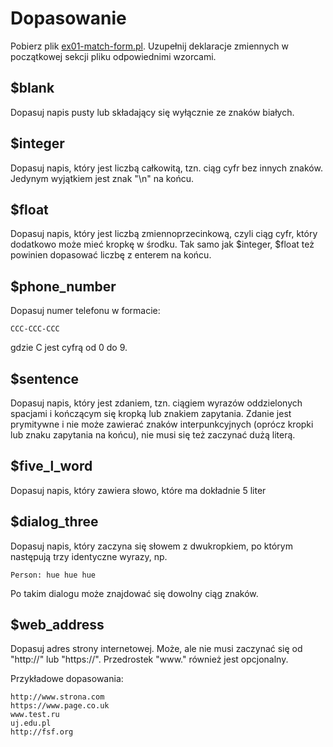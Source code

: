 # Dopasowanie
Pobierz plik
[ex01-match-form.pl](https://github.com/SlimakUJ/perl/blob/master/class04/exercises/ex01-match-form.pl).
Uzupełnij deklaracje zmiennych w początkowej sekcji pliku odpowiednimi
wzorcami.

## $blank
Dopasuj napis pusty lub składający się wyłącznie ze znaków białych.

## $integer
Dopasuj napis, który jest liczbą całkowitą, tzn. ciąg cyfr bez innych znaków.
Jedynym wyjątkiem jest znak "\n" na końcu.

## $float
Dopasuj napis, który jest liczbą zmiennoprzecinkową, czyli ciąg cyfr, który
dodatkowo może mieć kropkę w środku. Tak samo jak $integer, $float też powinien
dopasować liczbę z enterem na końcu.

## $phone\_number
Dopasuj numer telefonu w formacie:
```
CCC-CCC-CCC
```
gdzie C jest cyfrą od 0 do 9.

## $sentence
Dopasuj napis, który jest zdaniem, tzn. ciągiem wyrazów oddzielonych
spacjami i kończącym się kropką lub znakiem zapytania. Zdanie jest
prymitywne i nie może zawierać znaków interpunkcyjnych (oprócz kropki lub 
znaku zapytania na końcu), nie musi się też zaczynać dużą literą.

## $five\_l\_word
Dopasuj napis, który zawiera słowo, które ma dokładnie 5 liter

## $dialog\_three
Dopasuj napis, który zaczyna się słowem z dwukropkiem, po którym następują
trzy identyczne wyrazy, np.
```
Person: hue hue hue
```
Po takim dialogu może znajdować się dowolny ciąg znaków.

## $web\_address
Dopasuj adres strony internetowej. Może, ale nie musi zaczynać się od "http://"
lub "https://". Przedrostek "www." również jest opcjonalny.

Przykładowe dopasowania:
```
http://www.strona.com
https://www.page.co.uk
www.test.ru
uj.edu.pl
http://fsf.org
```
```
